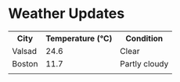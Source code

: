 # Weather Updates

<!-- WEATHER-UPDATE-START -->
<table><tr><th>City</th><th>Temperature (°C)</th><th>Condition</th></tr><tr><td>Valsad</td><td>24.6</td><td>Clear</td></tr><tr><td>Boston</td><td>11.7</td><td>Partly cloudy</td></tr><tr><td></td><td></td><td></td></tr></table>
<!-- WEATHER-UPDATE-END -->
